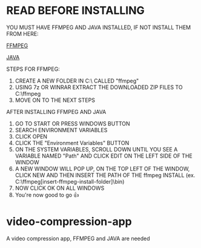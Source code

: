 # READ BEFORE INSTALLING
YOU MUST HAVE FFMPEG AND JAVA INSTALLED, IF NOT INSTALL THEM FROM HERE:

[FFMPEG](https://github.com/BtbN/FFmpeg-Builds/releases)

[JAVA](https://www.java.com/en/)

STEPS FOR FFMPEG:

1. CREATE A NEW FOLDER IN C:\ CALLED "ffmpeg"
3. USING 7z OR WINRAR EXTRACT THE DOWNLOADED ZIP FILES TO C:\ffmpeg
4. MOVE ON TO THE NEXT STEPS
   
AFTER INSTALLING FFMPEG AND JAVA

1. GO TO START OR PRESS WINDOWS BUTTON
2. SEARCH ENVIRONMENT VARIABLES
3. CLICK OPEN
4. CLICK THE "Environment Variables" BUTTON
5. ON THE SYSTEM VARIABLES, SCROLL DOWN UNTIL YOU SEE A VARIABLE NAMED "Path" AND CLICK EDIT ON THE LEFT SIDE OF THE WINDOW
6. A NEW WINDOW WILL POP UP, ON THE TOP LEFT OF THE WINDOW, CLICK NEW AND THEN INSERT THE PATH OF THE ffmpeg INSTALL (ex. C:\ffmpeg\[insert-ffmpeg-install-folder]\bin)
7. NOW CLICK OK ON ALL WINDOWS
8. You're now good to go 👍
# video-compression-app
A video compression app, FFMPEG and JAVA are needed
